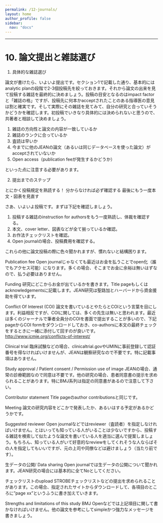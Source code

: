 ```yaml
---
permalink: /12-journals/
layout: home
author_profile: false
sidebar: 
  nav: "docs"
---      
```


***

# 10. 論文提出と雑誌選び

1. 具体的な雑誌選び

論文が書けたら、いよいよ提出です。セクション1で記載した通り、基本的にはanalytic planの段階で2-3個投稿先を絞っておきます。それから論文の出来を見て投稿する雑誌を最終的に決めましょう。投稿の目安となるのはimpact factorと「雑誌の格」ですが、投稿先に何本かacceptされたことのある指導医の意見は割と確実です。そして実際にその雑誌を見てみて、自分の研究と合っていそうかどうかを確認します。初投稿でいきなり具体的には決められないと思うので、共著者と相談して決めましょう。

1.	雑誌の方向性と論文の内容が一致しているか
2.	雑誌のランクに合っているか
3.	査読は早いか
4.	今までに他のJEANの論文（あるいは同じデータベースを使った論文）がacceptされていないか
5.	Open access（publication feeが発生するかどうか）

といった点に注意する必要があります。 


2. 提出までのステップ

とにかく投稿規定を熟読する！
分からなければ必ず確認する
最後にもう一度本文・図表を見直す

さあ、いよいよ投稿です。まずは下記を確認しましょう。

1. 投稿する雑誌のinstruction for authorsをもう一度熟読し、体裁を確認する。
1. 本文、cover letter、図表などが全て揃っているか確認。
1. お作法チェックリストを確認。
1. Open journalの場合、投稿費用を確認する。

これらの他に論文投稿の際に色々聞かれますが、慣れないと結構困ります。

Publication fee
Open journalじゃなくても最近はお金を払うことでopen化（誰でもアクセス可能）になります。多くの場合、そこまでお金に余裕は無いはずなので、払う必要はありません。

Funding
研究にどこからお金が出ているかを書きます。Title pageもしくはacknowledgementsに記載します。JEAN研究は聖路加とハーバードから資金援助を得ています。

Conflict Of Interest (COI)
論文を書いているとやたらとCOIという言葉を目にします。利益相反ですが、COIに関しては、多くの先生は無いと思われます。最近は多くのジャーナルで筆者全員分のCOIを書面で提出することが多いので、下記pageからCOI formをダウンロードしておき、co-authorsに本文の最終チェックをするときに一緒に添付して回すのが良いです。
http://www.icmje.org/conflicts-of-interest/

Clinical trial
臨床試験などの場合、clinicaltrial.govやUMINに事前登録して認証番号を得なければいけませんが、JEANは観察研究なので不要です。特に記載事項はありません。

Study approval / Patient consent / Permission use of image
JEANの場合、通常の診療範囲なので同意は不要です。他の研究の場合、患者同意書の提示を求められることがあります。特にBMJ系列は指定の同意書があるので注意して下さい。

Contributor statement
Title pageのauthor contributionsと同じです。

Meeting
論文の研究内容をどこかで発表したか、あるいはする予定があるかどうかです。

Suggested reviewer
Open journalなどではreviewer（査読者）を指定しなければいけません。とはいっても知っている人がいることは少ないですから、投稿する雑誌を検索して似たような論文を書いている人を適当に選んで提案しましょう。もちろん、知っている人がいて好意的なreviewをしてくれそうな人ならばその人を指定してもいいですが、元の上司や同僚などは避けましょう（当たり前です）。

生データの公開/ Data sharing
Open journalでは生データの公開について聞かれます。JEAN研究の場合には基本的に全てNoとしてください。

チェックリストのupload
STROBEチェックリストなどの提出を求められることがあります。この場合、指定されたサイトからダウンロードして、各項目のところに”page xx”というふうに書き加えていきます。

Strengths and limitations of this study
BMJ Openなどでは上記項目に関して書かなければいけません。他の論文を参考にしてsimpleかつ強力なメッセージを書きましょう。
